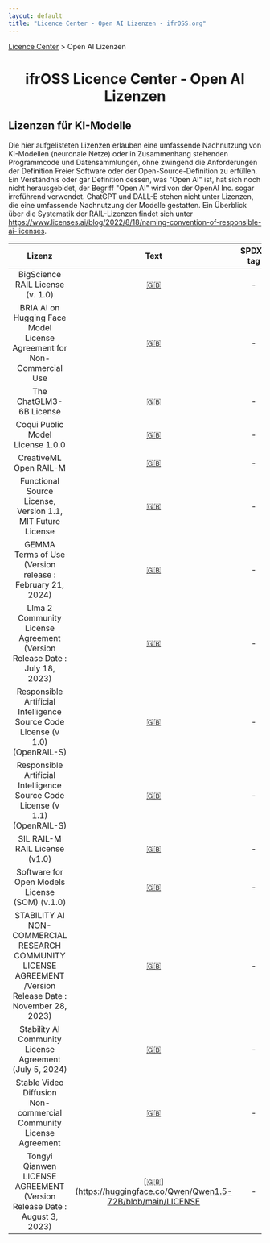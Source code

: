 ```yaml
---
layout: default
title: "Licence Center - Open AI Lizenzen - ifrOSS.org"
---
```


<!---

Neue Lizenzen können mit der folgenden Template eingefügt werden:

| Lizenzname | [🇬🇧](link) | SPDX-Tag |

Emojis für die Links können von https://emojipedia.org kopiert werden

--->

<p><a href="/ifrOSS/Pages/licence_center/de">Licence Center</a> > Open AI Lizenzen<br></p>

<h1 style="text-align: center;">ifrOSS Licence Center - Open AI Lizenzen</h1>

## Lizenzen für KI-Modelle

Die hier aufgelisteten Lizenzen erlauben eine umfassende Nachnutzung von KI-Modellen (neuronale Netze) oder in Zusammenhang stehenden Programmcode und Datensammlungen, ohne zwingend die Anforderungen der Definition Freier Software oder der Open-Source-Definition zu erfüllen. 
Ein Verständnis oder gar Definition dessen, was "Open AI" ist, hat sich noch nicht herausgebidet, der Begriff "Open AI" wird von der OpenAI Inc. sogar irreführend verwendet. ChatGPT und DALL-E stehen nicht unter Lizenzen, die eine umfassende Nachnutzung der Modelle gestatten. 
Ein Überblick über die Systematik der RAIL-Lizenzen findet sich unter https://www.licenses.ai/blog/2022/8/18/naming-convention-of-responsible-ai-licenses.

| Lizenz | Text | SPDX-tag |
|:---:|:---:|:---:|
| BigScience RAIL License (v. 1.0) | [🇬🇧](https://huggingface.co/spaces/bigscience/license) | - |
| BRIA AI on Hugging Face Model License Agreement for Non-Commercial Use | [🇬🇧](https://bria.ai/bria-huggingface-model-license-agreement/) | - |
| The ChatGLM3-6B License | [🇬🇧](https://huggingface.co/THUDM/chatglm3-6b/blob/main/MODEL_LICENSE) | - |
| Coqui Public Model License 1.0.0 | [🇬🇧](https://huggingface.co/coqui/XTTS-v2/blob/main/LICENSE.txt) | - |
| CreativeML Open RAIL-M | [🇬🇧](https://huggingface.co/spaces/CompVis/stable-diffusion-license) | - |
| Functional Source License, Version 1.1, MIT Future License | [🇬🇧](https://github.com/Pythagora-io/gpt-pilot/blob/main/LICENSE) | - |
| GEMMA Terms of Use (Version release : February 21, 2024) | [🇬🇧](https://ai.google.dev/gemma/terms ) | - |
| Llma 2 Community License Agreement (Version Release Date : July 18, 2023) | [🇬🇧](https://github.com/facebookresearch/llama/blob/v2/LICENSE) | - |
| Responsible Artificial Intelligence Source Code License (v 1.0) (OpenRAIL-S) | [🇬🇧](https://www.licenses.ai/source-code-license-v1 ) | - |
| Responsible Artificial Intelligence Source Code License (v 1.1) (OpenRAIL-S) | [🇬🇧](https://www.licenses.ai/source-code-license) | - |
| SIL RAIL-M RAIL License (v1.0) | [🇬🇧](https://huggingface.co/spaces/sil-ai/model-license) | - |
| Software for Open Models License (SOM) (v.1.0) | [🇬🇧](https://github.com/nomic-ai/gpt4all/blob/main/LICENSE_SOM.txt) | - |
| STABILITY AI NON-COMMERCIAL RESEARCH COMMUNITY LICENSE AGREEMENT /Version Release Date : November 28, 2023) | [🇬🇧](https://web.archive.org/web/20240630153933/https://huggingface.co/stabilityai/sdxl-turbo/blob/main/LICENSE.TXT) | - |
| Stability AI Community License Agreement (July 5, 2024) | [🇬🇧](https://stability.ai/community-license-agreement) | - |
| Stable Video Diffusion Non-commercial Community License Agreement | [🇬🇧](https://huggingface.co/stabilityai/stable-video-diffusion-img2vid-xt/blob/main/LICENSE) | - |
| Tongyi Qianwen LICENSE AGREEMENT (Version Release Date : August 3, 2023) | [🇬🇧](https://huggingface.co/Qwen/Qwen1.5-72B/blob/main/LICENSE | - |
